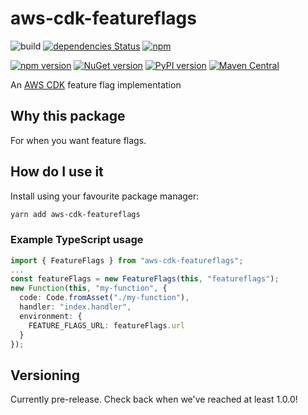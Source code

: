# aws-cdk-featureflags

![build](https://github.com/elegantdevelopment/aws-cdk-featureflags/workflows/build/badge.svg)
[![dependencies Status](https://david-dm.org/elegantdevelopment/aws-cdk-featureflags/status.svg)](https://david-dm.org/elegantdevelopment/aws-cdk-featureflags)
[![npm](https://img.shields.io/npm/dt/aws-cdk-featureflags)](https://www.npmjs.com/package/aws-cdk-featureflags)

[![npm version](https://badge.fury.io/js/aws-cdk-featureflags.svg)](https://badge.fury.io/js/aws-cdk-featureflags)
[![NuGet version](https://badge.fury.io/nu/ElegantDevelopment.AWSCDKDynamoDBSeeder.svg)](https://badge.fury.io/nu/ElegantDevelopment.AWSCDKFeatureFlags)
[![PyPI version](https://badge.fury.io/py/aws-cdk-featureflags.svg)](https://badge.fury.io/py/aws-cdk-featureflags)
[![Maven Central](https://img.shields.io/maven-central/v/io.github.elegantdevelopment/AWSCDKDynamoDBSeeder?color=brightgreen)](https://repo1.maven.org/maven2/io/github/elegantdevelopment/AWSCDKFeatureFlags/)

An [AWS CDK] feature flag implementation

## Why this package

For when you want feature flags.

## How do I use it

Install using your favourite package manager:

```sh
yarn add aws-cdk-featureflags
```

### Example TypeScript usage

```ts
import { FeatureFlags } from "aws-cdk-featureflags";
...
const featureFlags = new FeatureFlags(this, "featureflags");
new Function(this, "my-function", {
  code: Code.fromAsset("./my-function"),
  handler: "index.handler",
  environment: {
    FEATURE_FLAGS_URL: featureFlags.url
  }
});
```

## Versioning

Currently pre-release. Check back when we've reached at least 1.0.0!

[aws cdk]: https://aws.amazon.com/cdk
